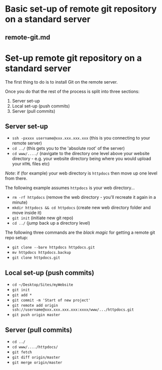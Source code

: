 # Basic set-up of remote git repository on a standard server

## remote-git.md

Set-up remote git repository on a standard server
===

The first thing to do is to install Git on the remote server.

Once you do that the rest of the process is split into three sections:

1. Server set-up
2. Local set-up (push commits)
3. Server (pull commits)

Server set-up
---
* `ssh -pxxxx username@xxx.xxx.xxx.xxx` (this is you connecting to your remote server)
* `cd ../` (this gets you to the 'absolute root' of the server)
* `cd www/..../` (navigate to the directory one level above your website directory - e.g. your website directory being where you would upload your `HTML` files etc)

*Note*: if (for example) your web directory is `httpdocs` then move up one level from there.

The following example assumes `httpdocs` is your web directory...

* `rm -rf httpdocs` (remove the web directory - you'll recreate it again in a minute)
* `mkdir httpdocs && cd httpdocs` (create new web directory folder and move inside it)
* `git init` (initiate new git repo)
* `cd ../` (jump back up a directory level)

The following three commands are the *black magic* for getting a remote git repo setup:

* `git clone --bare httpdocs httpdocs.git`
* `mv httpdocs httpdocs.backup`
* `git clone httpdocs.git`

Local set-up (push commits)
---
* `cd ~/Desktop/Sites/myWebsite`
* `git init`
* `git add *`
* `git commit -m 'Start of new project'`
* `git remote add origin ssh://username@xxx.xxx.xxx.xxx:xxxx/www/.../httpdocs.git`
* `git push origin master`

Server (pull commits)
---
* `cd ../`
* `cd www/..../httpdocs/`
* `git fetch`
* `git diff origin/master`
* `git merge origin/master`


